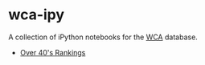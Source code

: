 # wca-ipy

A collection of iPython notebooks for the [WCA](https://www.worldcubeassociation.org/) database.

- [Over 40's Rankings](Over%2040s%20Rankings.md)

